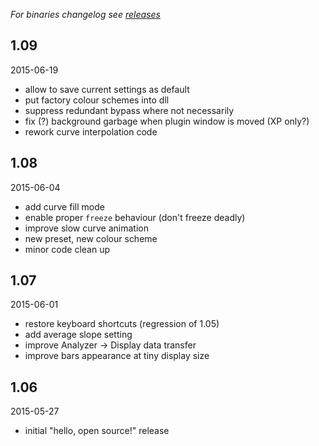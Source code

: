 *For binaries changelog see [releases](https://github.com/seven-phases/spectrum-analyzer/releases)*

## 1.09

2015-06-19

 - allow to save current settings as default
 - put factory colour schemes into dll
 - suppress redundant bypass where not necessarily
 - fix (?) background garbage when plugin window is moved (XP only?)
 - rework curve interpolation code

## 1.08

2015-06-04

 - add curve fill mode
 - enable proper `freeze` behaviour (don't freeze deadly)
 - improve slow curve animation
 - new preset, new colour scheme
 - minor code clean up

## 1.07

2015-06-01

 - restore keyboard shortcuts (regression of 1.05)
 - add average slope setting
 - improve Analyzer -> Display data transfer
 - improve bars appearance at tiny display size
 
## 1.06

2015-05-27

 - initial "hello, open source!" release
